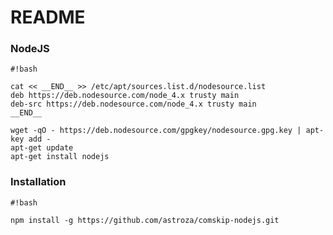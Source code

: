 # README #


### NodeJS ###

```
#!bash

cat << __END__ >> /etc/apt/sources.list.d/nodesource.list
deb https://deb.nodesource.com/node_4.x trusty main
deb-src https://deb.nodesource.com/node_4.x trusty main
__END__

wget -qO - https://deb.nodesource.com/gpgkey/nodesource.gpg.key | apt-key add -
apt-get update
apt-get install nodejs

```

### Installation ###

```
#!bash

npm install -g https://github.com/astroza/comskip-nodejs.git
```
